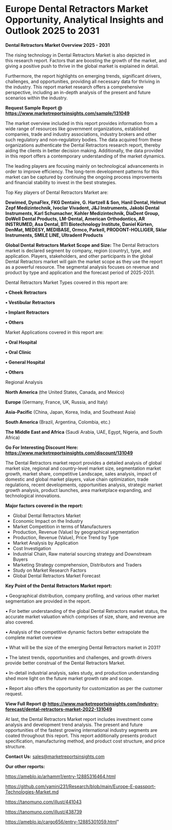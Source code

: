 # Europe Dental Retractors Market Opportunity, Analytical Insights and Outlook 2025 to 2031

<Strong> Dental Retractors Market Overview 2025 - 2031</strong>

The rising technology in Dental Retractors Market is also depicted in this research report. Factors that are boosting the growth of the market, and giving a positive push to thrive in the global market is explained in detail.

Furthermore, the report highlights on emerging trends, significant drivers, challenges, and opportunities, providing all necessary data for thriving in the industry. This report market research offers a comprehensive perspective, including an in-depth analysis of the present and future scenarios within the industry.

<strong>Request Sample Report @ <a href=https://www.marketreportsinsights.com/sample/131049>https://www.marketreportsinsights.com/sample/131049</a></strong>

The market overview included in this report provides information from a wide range of resources like government organizations, established companies, trade and industry associations, industry brokers and other such regulatory and non-regulatory bodies. The data acquired from these organizations authenticate the Dental Retractors research report, thereby aiding the clients in better decision making. Additionally, the data provided in this report offers a contemporary understanding of the market dynamics.

The leading players are focusing mainly on technological advancements in order to improve efficiency. The long-term development patterns for this market can be captured by continuing the ongoing process improvements and financial stability to invest in the best strategies.

Top Key players of Dental Retractors Market are:

<strong>Dewimed, DynaFlex, FKG Dentaire, G. Hartzell & Son, Hanil Dental, Helmut Zepf Medizintechnik, Ivoclar Vivadent, J&J Instruments, Jakobi Dental Instruments, Karl Schumacher, Kohler Medizintechnik, DiaDent Group, DoWell Dental Products, LM-Dental, American Orthodontics, AR INSTRUMED, Asa Dental, BTI Biotechnology Institute, Daniel Kürten, DenMat, MEDESY, MEDIBASE, Ormco, Parkell, PRODONT-HOLLIGER, Sklar Instruments, SMILE LINE, Ultradent Products</strong>

<strong><b>Global Dental Retractors Market Scope and Size:</b></strong>
The Dental Retractors market is declared segment by company, region (country), type, and application. Players, stakeholders, and other participants in the global Dental Retractors market will gain the market scope as they use the report as a powerful resource. The segmental analysis focuses on revenue and product by type and application and the forecast period of 2025-2031.

Dental Retractors Market Types covered in this report are:

<strong>• Cheek Retractors

• Vestibular Retractors

• Implant Retractors

• Others</strong>

Market Applications covered in this report are:

<strong>• Oral Hospital

• Oral Clinic

• General Hospital

• Others</strong> 

Regional Analysis

<strong>North America</strong> (the United States, Canada, and Mexico)

<strong>Europe</strong> (Germany, France, UK, Russia, and Italy)

<strong>Asia-Pacific</strong> (China, Japan, Korea, India, and Southeast Asia)

<strong>South America</strong> (Brazil, Argentina, Colombia, etc.)

<strong>The Middle East and Africa</strong> (Saudi Arabia, UAE, Egypt, Nigeria, and South Africa)

<strong>Go For Interesting Discount Here: <a href=https://www.marketreportsinsights.com/discount/131049>https://www.marketreportsinsights.com/discount/131049</a></strong>

The Dental Retractors market report provides a detailed analysis of global market size, regional and country-level market size, segmentation market growth, market share, competitive Landscape, sales analysis, impact of domestic and global market players, value chain optimization, trade regulations, recent developments, opportunities analysis, strategic market growth analysis, product launches, area marketplace expanding, and technological innovations.

<strong><b>Major factors covered in the report:</b></strong>
<ul>
  <li>Global Dental Retractors Market </li>
  <li>Economic Impact on the Industry</li>
  <li>Market Competition in terms of Manufacturers</li>
  <li>Production, Revenue (Value) by geographical segmentation</li>
  <li>Production, Revenue (Value), Price Trend by Type</li>
  <li>Market Analysis by Application</li>
  <li>Cost Investigation</li>
  <li>Industrial Chain, Raw material sourcing strategy and Downstream Buyers</li>
  <li>Marketing Strategy comprehension, Distributors and Traders</li>
  <li>Study on Market Research Factors</li>
  <li>Global Dental Retractors Market Forecast</li>
</ul>

<strong><b>Key Point of the Dental Retractors Market report:</b></strong>

• Geographical distribution, company profiling, and various other market segmentation are provided in the report.

• For better understanding of the global Dental Retractors market status, the accurate market valuation which comprises of size, share, and revenue are also covered.

• Analysis of the competitive dynamic factors better extrapolate the complete market overview

• What will be the size of the emerging Dental Retractors market in 2031?

• The latest trends, opportunities and challenges, and growth drivers provide better construal of the Dental Retractors Market.

• In-detail industrial analysis, sales study, and production understanding shed more light on the future market growth rate and scope.

• Report also offers the opportunity for customization as per the customer request.

<strong><b>View Full Report @ <a href=https://www.marketreportsinsights.com/industry-forecast/dental-retractors-market-2022-131049>https://www.marketreportsinsights.com/industry-forecast/dental-retractors-market-2022-131049</a></b></strong>


At last, the Dental Retractors Market report includes investment come analysis and development trend analysis. The present and future opportunities of the fastest growing international industry segments are coated throughout this report. This report additionally presents product specification, manufacturing method, and product cost structure, and price structure.

<strong>Contact Us:</strong>
sales@marketreportsinsights.com

<strong>Our other reports:</strong>

<a href=https://ameblo.jp/arhamm1/entry-12885316464.html>https://ameblo.jp/arhamm1/entry-12885316464.html</a>

<a href=https://github.com/yamini231/Research/blob/main/Europe-E-passport-Technologies-Market.md>https://github.com/yamini231/Research/blob/main/Europe-E-passport-Technologies-Market.md</a>

<a href=https://tanomuno.com/illust/441043>https://tanomuno.com/illust/441043</a>

<a href=https://tanomuno.com/illust/438739>https://tanomuno.com/illust/438739</a>

<a href=https://ameblo.jp/cargo656/entry-12885301059.html>https://ameblo.jp/cargo656/entry-12885301059.html</a>"
